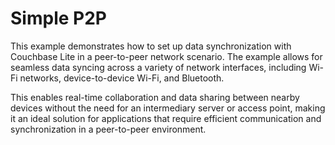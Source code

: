 # Simple P2P

This example demonstrates how to set up data synchronization with Couchbase Lite in a peer-to-peer network scenario. The example allows for seamless data syncing across a variety of network interfaces, including Wi-Fi networks, device-to-device Wi-Fi, and Bluetooth.

This enables real-time collaboration and data sharing between nearby devices without the need for an intermediary server or access point, making it an ideal solution for applications that require efficient communication and synchronization in a peer-to-peer environment.
